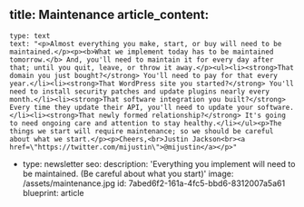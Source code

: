 title: Maintenance
article_content:
  -
    type: text
    text: "<p>Almost everything you make, start, or buy will need to be maintained.</p><p><b>What we implement today has to be maintained tomorrow.</b> And, you'll need to maintain it for every day after that; until you quit, leave, or throw it away.</p><ul><li><strong>That domain you just bought?</strong> You'll need to pay for that every year.</li><li><strong>That WordPress site you started?</strong> You'll need to install security patches and update plugins nearly every month.</li><li><strong>That software integration you built?</strong> Every time they update their API, you'll need to update your software.</li><li><strong>That newly formed relationship?</strong> It's going to need ongoing care and attention to stay healthy.</li></ul><p>The things we start will require maintenance; so we should be careful about what we start.</p><p>Cheers,<br>Justin Jackson<br><a href=\"https://twitter.com/mijustin\">@mijustin</a></p>"
  -
    type: newsletter
seo:
  description: 'Everything you implement will need to be maintained. (Be careful about what you start)'
  image: /assets/maintenance.jpg
id: 7abed6f2-161a-4fc5-bbd6-8312007a5a61
blueprint: article
